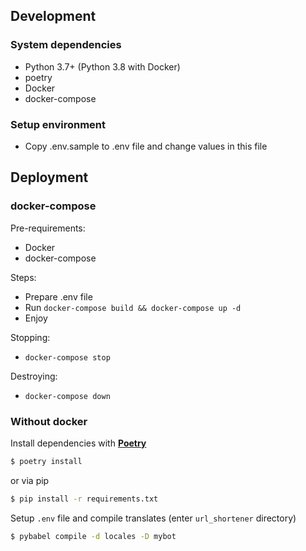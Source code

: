 ## Development

### System dependencies
* Python 3.7+ (Python 3.8 with Docker)
* poetry
* Docker
* docker-compose

### Setup environment
* Copy .env.sample to .env file and change values in this file

## Deployment

### docker-compose

Pre-requirements:
* Docker
* docker-compose

Steps:
* Prepare .env file
* Run `docker-compose build && docker-compose up -d`
* Enjoy

Stopping:
* `docker-compose stop`

Destroying:
* `docker-compose down`

### Without docker

Install dependencies with [**Poetry**](https://python-poetry.org/docs/)
```cmd
$ poetry install
```
or via pip
```cmd
$ pip install -r requirements.txt
```

Setup `.env` file and compile translates (enter `url_shortener` directory)
```cmd
$ pybabel compile -d locales -D mybot
```